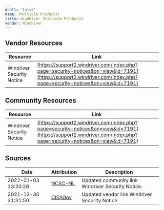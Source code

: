 ```yaml
---
draft: 'false'
name: (Multiple Products)
title: WindRiver (Multiple Products)
vendor: WindRiver
---
```


## Vendor Resources
| Resource | Link |
| --- | --- |
| Windriver Security Notice | [https://support2.windriver.com/index.php?page=security-notices&on=view&id=7191](https://support2.windriver.com/index.php?page=security-notices&on=view&id=7191) |

## Community Resources
| Resource | Link |
| --- | --- |
| Windriver Security Notice | [https://support2.windriver.com/index.php?page=security-notices&on=view&id=7191](https://support2.windriver.com/index.php?page=security-notices&on=view&id=7191) |


## Sources
| Date | Attribution | Description |
| --- | --- | --- |
| 2022-01-03 13:30:26 | [NCSC-NL](https://github.com/NCSC-NL/log4shell/blob/main/software/README.md) | Updated community link Windriver Security Notice.  |
| 2021-12-30 21:31:50 | [CISAGov](https://raw.githubusercontent.com/cisagov/log4j-affected-db/develop/README.md) | Updated vendor link Windriver Security Notice.  |
